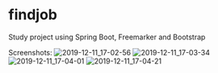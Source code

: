 # findjob
Study project using Spring Boot, Freemarker and Bootstrap

Screenshots:
![2019-12-11_17-02-56](https://user-images.githubusercontent.com/58774324/70621020-6a943480-1c3a-11ea-8e50-0a25b599cc5c.png)
![2019-12-11_17-03-34](https://user-images.githubusercontent.com/58774324/70621021-6a943480-1c3a-11ea-9f07-046a94662e01.png)
![2019-12-11_17-04-01](https://user-images.githubusercontent.com/58774324/70621023-6a943480-1c3a-11ea-9f14-ea8642e17856.png)
![2019-12-11_17-04-21](https://user-images.githubusercontent.com/58774324/70621024-6b2ccb00-1c3a-11ea-85e1-b5e7911a509b.png)
